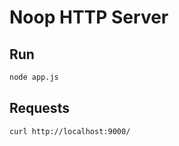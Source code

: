 # Noop HTTP Server

## Run

```bash
node app.js
```

## Requests

```bash
curl http://localhost:9000/
```